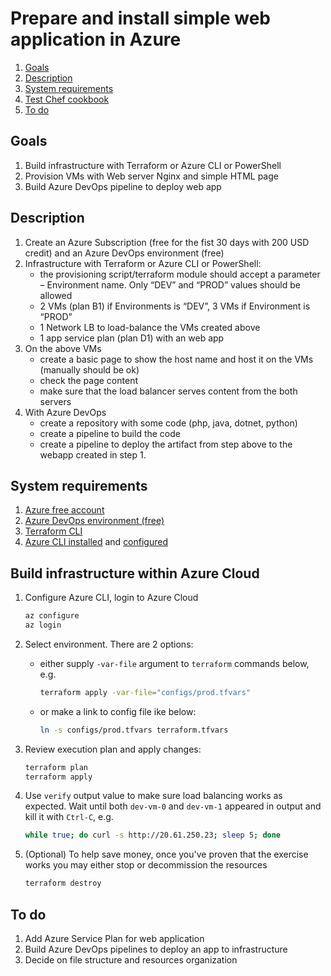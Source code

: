 # Prepare and install simple web application in Azure

1. [Goals](#goals)
2. [Description](#description)
3. [System requirements](#system-requirements)
4. [Test Chef cookbook](#test-chef-cookbook)
5. [To do](#to-do)


## Goals

1. Build infrastructure with Terraform or Azure CLI or PowerShell
2. Provision VMs with Web server Nginx and simple HTML page
3. Build Azure DevOps pipeline to deploy web app


## Description

1. Create an Azure Subscription (free for the fist 30 days with 200 USD credit) and an Azure DevOps environment (free)
2. Infrastructure with Terraform or Azure CLI or PowerShell:
   - the provisioning script/terraform module should accept a parameter – Environment name. Only “DEV” and “PROD” values should be allowed
   - 2 VMs (plan B1) if Environments is “DEV”, 3 VMs if Environment is “PROD”
   - 1 Network LB to load-balance the VMs created above
   - 1 app service plan (plan D1) with an web app
3. On the above VMs
   - create a basic page to show the host name and host it on the VMs (manually should be ok)
   - check the page content
   - make sure that the load balancer serves content from the both servers
4. With Azure DevOps
   - create a repository with some code (php, java, dotnet, python)
   - create a pipeline to build the code
   - create a pipeline to deploy the artifact from step above to the webapp created in step 1.
 

## System requirements

1. [Azure free account](https://azure.microsoft.com/en-us/free/)
2. [Azure DevOps environment (free)](https://azure.microsoft.com/en-us/services/devops/)
3. [Terraform CLI](https://learn.hashicorp.com/tutorials/terraform/install-cli?in=terraform/aws-get-started#install-terraform)
3. [Azure CLI installed](https://docs.microsoft.com/en-us/cli/azure/install-azure-cli) and [configured](https://docs.microsoft.com/en-us/cli/azure/azure-cli-configuration)


## Build infrastructure within Azure Cloud

1. Configure Azure CLI, login to Azure Cloud

   ```bash
   az configure
   az login
   ```

2. Select environment. There are 2 options: 

   - either supply `-var-file` argument to `terraform` commands below, e.g.
     
     ```bash
     terraform apply -var-file="configs/prod.tfvars"
     ```
   - or make a link to config file ike below:
     ```bash
     ln -s configs/prod.tfvars terraform.tfvars
     ```
3. Review execution plan and apply changes:
   ```bash
   terraform plan
   terraform apply
   ```
4. Use `verify` output value to make sure load balancing works as expected. Wait until both `dev-vm-0` and `dev-vm-1` appeared in output and kill it with `Ctrl-C`, e.g.
   ```bash
   while true; do curl -s http://20.61.250.23; sleep 5; done
   ```
5. (Optional) To help save money, once you've proven that the exercise works you may either stop or decommission the resources
   ```bash
   terraform destroy
   ```

## To do

1. Add Azure Service Plan for web application
2. Build Azure DevOps pipelines to deploy an app to infrastructure
3. Decide on file structure and resources organization
